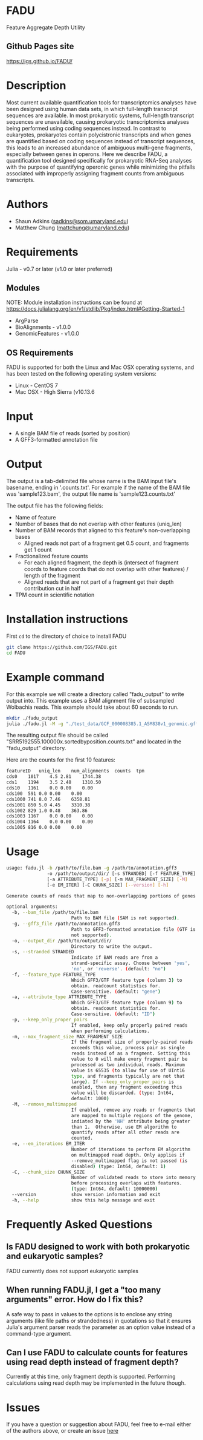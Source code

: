 # FADU

Feature Aggregate Depth Utility

## Github Pages site

https://igs.github.io/FADU/

# Description

Most current available quantification tools for transcriptomics analyses have been designed using human data sets, in which full-length transcript sequences are available. In most prokaryotic systems, full-length transcript sequences are unavailable, causing prokaryotic transcriptomics analyses being performed using coding sequences instead. In contrast to eukaryotes, prokaryotes contain polycistronic transcripts and when genes are quantified based on coding sequences instead of transcript sequences, this leads to an increased abundance of ambiguous multi-gene fragments, especially between genes in operons. Here we describe FADU, a quantification tool designed specifically for prokaryotic RNA-Seq analyses with the purpose of quantifying operonic genes while minimizing the pitfalls associated with improperly assigning fragment counts from ambiguous transcripts.

# Authors

* Shaun Adkins (sadkins@som.umaryland.edu)
* Matthew Chung (mattchung@umaryland.edu)

# Requirements

Julia - v0.7 or later (v1.0 or later preferred)

## Modules

NOTE: Module installation instructions can be found at https://docs.julialang.org/en/v1/stdlib/Pkg/index.html#Getting-Started-1
* ArgParse
* BioAlignments - v1.0.0
* GenomicFeatures - v1.0.0

## OS Requirements

FADU is supported for both the Linux and Mac OSX operating systems, and has been tested on the following operating system versions:

* Linux - CentOS 7
* Mac OSX - High Sierra (v10.13.6

# Input

* A single BAM file of reads (sorted by position)
* A GFF3-formatted annotation file

# Output

The output is a tab-delimited file whose name is the BAM input file's basename, ending in '.counts.txt'.  For example if the name of the BAM file was 'sample123.bam', the output file name is 'sample123.counts.txt'

The output file has the following fields:

* Name of feature
* Number of bases that do not overlap with other features (uniq\_len)
* Number of BAM records that aligned to this feature's non-overlapping bases
  * Aligned reads not part of a fragment get 0.5 count, and fragments get 1 count
* Fractionalized feature counts 
  * For each aligned fragment, the depth is (intersect of fragment coords to feature coords that do not overlap with other features) / length of the fragment
  * Aligned reads that are not part of a fragment get their depth contribution cut in half
* TPM count in scientific notation

# Installation instructions

First `cd` to the directory of choice to install FADU

```bash
git clone https://github.com/IGS/FADU.git
cd FADU
```

# Example command

For this example we will create a directory called "fadu\_output" to write output into.  This example uses a BAM alignment file of subsampled Wolbachia reads.  This example should take about 60 seconds to run.

```bash
mkdir ./fadu_output
julia ./fadu.jl -M -g "./test_data/GCF_000008385.1_ASM838v1_genomic.gff" -b "./test_data/SRR5192555.100000x.sortedbyposition.bam" -o "./fadu_output" -s "reverse" -f "CDS" -a "ID"
```
The resulting output file should be called "SRR5192555.100000x.sortedbyposition.counts.txt" and located in the "fadu\_output" directory.

Here are the counts for the first 10 features:

```bash
featureID   uniq_len    num_alignments  counts  tpm
cds0    1017    4.5 2.81    1744.38
cds1    1194    3.5 2.48    1310.50
cds10   1161    0.0 0.00    0.00
cds100  591 0.0 0.00    0.00
cds1000 741 8.0 7.46    6358.81
cds1001 850 5.0 4.45    3310.38
cds1002 829 1.0 0.48    363.86
cds1003 1167    0.0 0.00    0.00
cds1004 1164    0.0 0.00    0.00
cds1005 816 0.0 0.00    0.00
```

# Usage

```bash
usage: fadu.jl -b /path/to/file.bam -g /path/to/annotation.gff3
               -o /path/to/output/dir/ [-s STRANDED] [-f FEATURE_TYPE]
               [-a ATTRIBUTE_TYPE] [-p] [-m MAX_FRAGMENT_SIZE] [-M]
               [-e EM_ITER] [-C CHUNK_SIZE] [--version] [-h]

Generate counts of reads that map to non-overlapping portions of genes

optional arguments:
  -b, --bam_file /path/to/file.bam
                        Path to BAM file (SAM is not supported).
  -g, --gff3_file /path/to/annotation.gff3
                        Path to GFF3-formatted annotation file (GTF is
                        not supported).
  -o, --output_dir /path/to/output/dir/
                        Directory to write the output.
  -s, --stranded STRANDED
                        Indicate if BAM reads are from a
                        strand-specific assay. Choose between 'yes',
                        'no', or 'reverse'. (default: "no")
  -f, --feature_type FEATURE_TYPE
                        Which GFF3/GTF feature type (column 3) to
                        obtain. readcount statistics for.
                        Case-sensitive. (default: "gene")
  -a, --attribute_type ATTRIBUTE_TYPE
                        Which GFF3/GTF feature type (column 9) to
                        obtain. readcount statistics for.
                        Case-sensitive. (default: "ID")
  -p, --keep_only_proper_pairs
                        If enabled, keep only properly paired reads
                        when performing calculations.
  -m, --max_fragment_size MAX_FRAGMENT_SIZE
                        If the fragment size of properly-paired reads
                        exceeds this value, process pair as single
                        reads instead of as a fragment. Setting this
                        value to 0 will make every fragment pair be
                        processed as two individual reads. Maximum
                        value is 65535 (to allow for use of UInt16
                        type, and fragments typically are not that
                        large). If --keep_only_proper_pairs is
                        enabled, then any fragment exceeding this
                        value will be discarded. (type: Int64,
                        default: 1000)
  -M, --remove_multimapped
                        If enabled, remove any reads or fragments that
                        are mapped to multiple regions of the genome,
                        indiated by the 'NH' attribute being greater
                        than 1.  Otherwise, use EM algorithm to
                        quantify reads after all other reads are
                        counted.
  -e, --em_iterations EM_ITER
                        Number of iterations to perform EM algorithm
                        on multimapped read depth. Only applies if
                        --remove_multimapped flag is not passed (is
                        disabled) (type: Int64, default: 1)
  -C, --chunk_size CHUNK_SIZE
                        Number of validated reads to store into memory
                        before processing overlaps with features.
                        (type: Int64, default: 10000000)
  --version             show version information and exit
  -h, --help            show this help message and exit
```

# Frequently Asked Questions

## Is FADU designed to work with both prokaryotic and eukaryotic samples?

FADU currently does not support eukaryotic samples

## When running FADU.jl, I get a "too many arguments" error.  How do I fix this?

A safe way to pass in values to the options is to enclose any string arguments (like file paths or strandedness) in quotations so that it ensures Julia's argument parser reads the parameter as an option value instead of a command-type argument.

## Can I use FADU to calculate counts for features using read depth instead of fragment depth?

Currently at this time, only fragment depth is supported.  Performing calculations using read depth may be implemented in the future though.

# Issues

If you have a question or suggestion about FADU, feel free to e-mail either of the authors above, or create an issue [here](https://github.com/IGS/FADU/issues)

